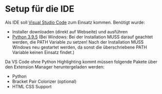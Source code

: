 # Setup für die IDE

Als IDE soll [Visual Studio Code](https://code.visualstudio.com/) zum Einsatz kommen. Benötigt wurde:

* Installer downloaden (direkt auf Webseite) und ausführen
* [Python 3.9.5](https://www.python.org/downloads/) (Bei Windows: Bei der Installation MUSS darauf geachtet werden, die PATH Variable zu setzen! Nach der Installation MUSS Windows neu gestartet werden, da sonst die überschriebene PATH Variable keinen Einsatz findet.)

Da VS Code ohne Python Highlighting kommt müssen folgende Pakete über den Extension Manager heruntergeladen werden:

* Python
* Bracket Pair Colorizer (optional)
* HTML CSS Support

